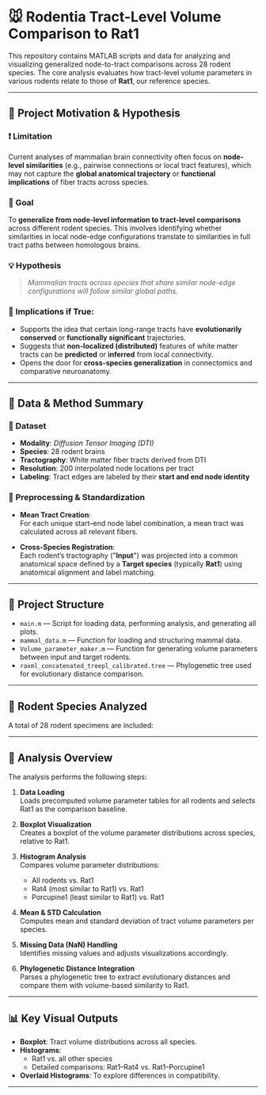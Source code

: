 # 🐭 Rodentia Tract-Level Volume Comparison to Rat1

This repository contains MATLAB scripts and data for analyzing and visualizing generalized node-to-tract comparisons across 28 rodent species. The core analysis evaluates how tract-level volume parameters in various rodents relate to those of **Rat1**, our reference species.

---

## 🎯 Project Motivation & Hypothesis

### ❗ Limitation
Current analyses of mammalian brain connectivity often focus on **node-level similarities** (e.g., pairwise connections or local tract features), which may not capture the **global anatomical trajectory** or **functional implications** of fiber tracts across species.

### 🧭 Goal
To **generalize from node-level information to tract-level comparisons** across different rodent species. This involves identifying whether similarities in local node-edge configurations translate to similarities in full tract paths between homologous brains.

### 💡 Hypothesis
> *Mammalian tracts across species that share similar node-edge configurations will follow similar global paths.*

### 🧬 Implications if True:
- Supports the idea that certain long-range tracts have **evolutionarily conserved** or **functionally significant** trajectories.
- Suggests that **non-localized (distributed)** features of white matter tracts can be **predicted** or **inferred** from local connectivity.
- Opens the door for **cross-species generalization** in connectomics and comparative neuroanatomy.

---

## 🧪 Data & Method Summary

### 🧠 Dataset
- **Modality**: *Diffusion Tensor Imaging (DTI)*  
- **Species**: 28 rodent brains  
- **Tractography**: White matter fiber tracts derived from DTI  
- **Resolution**: 200 interpolated node locations per tract  
- **Labeling**: Tract edges are labeled by their **start and end node identity**  

### 🔄 Preprocessing & Standardization
- **Mean Tract Creation**:  
  For each unique start–end node label combination, a mean tract was calculated across all relevant fibers.
  
- **Cross-Species Registration**:  
  Each rodent’s tractography ("**Input**") was projected into a common anatomical space defined by a **Target species** (typically **Rat1**) using anatomical alignment and label matching.

---

## 📂 Project Structure

- `main.m` — Script for loading data, performing analysis, and generating all plots.
- `mammal_data.m` — Function for loading and structuring mammal data.
- `Volume_parameter_maker.m` — Function for generating volume parameters between input and target rodents.
- `raxml_concatenated_treepl_calibrated.tree` — Phylogenetic tree used for evolutionary distance comparison.

---

## 🧠 Rodent Species Analyzed

A total of 28 rodent specimens are included:


---

## 🧪 Analysis Overview

The analysis performs the following steps:

1. **Data Loading**  
   Loads precomputed volume parameter tables for all rodents and selects Rat1 as the comparison baseline.

2. **Boxplot Visualization**  
   Creates a boxplot of the volume parameter distributions across species, relative to Rat1.

3. **Histogram Analysis**  
   Compares volume parameter distributions:
   - All rodents vs. Rat1
   - Rat4 (most similar to Rat1) vs. Rat1
   - Porcupine1 (least similar to Rat1) vs. Rat1

4. **Mean & STD Calculation**  
   Computes mean and standard deviation of tract volume parameters per species.

5. **Missing Data (NaN) Handling**  
   Identifies missing values and adjusts visualizations accordingly.

6. **Phylogenetic Distance Integration**  
   Parses a phylogenetic tree to extract evolutionary distances and compare them with volume-based similarity to Rat1.

---

## 📊 Key Visual Outputs

- **Boxplot**: Tract volume distributions across all species.
- **Histograms**:
  - Rat1 vs. all other species
  - Detailed comparisons: Rat1–Rat4 vs. Rat1–Porcupine1
- **Overlaid Histograms**: To explore differences in compatibility.

---
